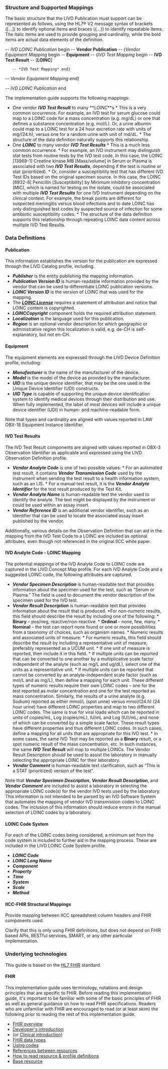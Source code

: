 ### Structure and Supported Mappings

The basic structure that the LIVD Publication must support can be represented as follows, using the HL7® V2 message syntax of brackets ([…]) to identify optional items and braces ({…}) to identify repeatable items. The italic items are used to provide grouping and cardinality, while the bold items are actual data elements of the definition.

-- *IVD LOINC Publication* begin
   -- **Vendor Publication**
   -- {*Vendor Equipment Mapping* begin
       -- **Equipment**
       -- {*IVD Test Mapping* begin
            -- **IVD Test Result**
            -- [**LOINC**]

       -- *IVD Test Mapping* end}
   -- *Vendor Equipment Mapping* end}

-- *IVD LOINC Publication* end

The implementation guide supports the following mappings:

* One vendor **_IVD Test Result_** to many **_LOINC_**s
       * This is a very common occurrence. For example, an IVD test for serum glucose could map to a LOINC code for a mass concentration (e.g. mg/dL) or one that defines a substance concentration (e.g. mol/L). Or, a urine albumin could map to a LOINC test for a 24 hour excretion rate with units of mg/(24.h),  versus one for a random urine with unit of md/dL.
       * The structure of the data definition naturally supports this relationship.
* One **_LOINC_** to many vendor **_IVD Test Results_**
       * This is a much less common occurrence.
             * For example, an IVD instrument may distinguish stat tests from routine tests by the IVD test code. In this case, the LOINC [13969-1] Creatine kinase.MB [Mass/volume] in Serum or Plasma is associated with two **_IVD Test Results_**, depending if the test is routine or stat (prioritized).
             * Or, consider a susceptibility test that has different IVD Test IDs based on the original specimen source. In this case, the LOINC [6932-8] Penicillin [Susceptibility] by Minimum inhibitory concentration (MIC), which is named for testing on the isolate, could be associated with multiple **_IVD Test Results_** for one IVD Instrument depending on the clinical context. For example, the break points are different for suspected meningitis versus blood infections and to date LOINC has only distinguished test codes by suspected source of infection for some antibiotic susceptibility codes.
       * The structure of the data definition supports this relationship through repeating LOINC data content across multiple IVD Test Results.

### Data Definitions
#### Publication
This information establishes the version for the publication are expressed through the LIVD Catalog profile, including.

* **_Publisher_** is the entity publishing the mapping information.
* **_Publication Version ID_** is human-readable information provided by the vendor that can be used to differentiate LOINC publication versions.
* **_LOINC Version ID_** is the version of LOINC that was used for the mapping.
* The **_[LOINC License](https://loinc.org/license/)_** requires a statement of attribution and notice that LOINC content is copyrighted. 
* **_LOINCCopyright_** component holds the required attribution statement.
* **_Localization_** is the language used for this publication.
* **_Region_** is an optional vendor description for which geographic or administrative region this localization is valid, e.g. de-CH is self-explanatory, but not en-CH.

#### Equipment
The equipment elements are expressed through the LIVD Device Definition profile, including:

* **_Manufacturer_** is the name of the manufacturer of the device.
* **_Model_** is the model of the device as provided by the manufacturer.
* **_UID_** is the unique device identifier, that may be the one used in the Unique Device Identifier (UDI) constructs.
* **_UID Type_** is capable of supporting the unique device identification system to identify medical devices through their distribution and use. When fully implemented, the label of most devices will include a unique device identifier (UDI) in human- and machine-readable form.

Note that types and cardinality are aligned with values reported in LAW OBX-18 Equipment Instance Identifier.

#### IVD Test Results

The IVD Test Result components are aligned with values reported in OBX-3 Observation Identifier as applicable and expressed using the LIVD Observation Definition profile.

* **_Vendor Analyte Code_** is one of two possible values:
       * For an automated test result, it contains **_Vendor Transmission Code_** used by the instrument when sending the test result to a health information system, such as an LIS.
       * For a manual test result, it is the **_Vendor Analyte Identifier_** for the test result produced by the Test Kit.
* **_Vendor Analyte Name_** is human-readable text the vendor used to identify the analyte. The text might be displayed by the instrument or could be used within an assay insert.
* **_Vendor Reference ID_** is an additional vendor identifier, such as an identifier that can be used to locate the associated assay insert published by the vendor.

Additionally, various details on the Observation Definition that can aid in the mapping from the IVD Test Code to a LOINC are included as optional attributes, even though not referenced in the original IICC white paper.

#### IVD Analyte Code - LOINC Mapping

The potential mappings of the IVD Analyte Code to LOINC code are captured in the LIVD Concept Map profile.  For each IVD Analyte Code and a suggested LOINC code, the following attributes are captured.

* **_Vendor Specimen Description_** is human-readable text that provides information about the specimen used for the test, such as “Serum or Plasma.” The field is used to document the vendor description of the specimen used for the IVD test.
* **_Vendor Result Description_** is human-readable text that provides information about the result that is produced.
       *For non-numeric results, this field should describe the result by including one of the following:
             * **Binary** – pos/neg, reactive/non-reactive.
             * **Ordinal** – none, few, many.
             * **Nominal** – the test can report none found or one or more possibilities from a taxonomy of choices, such as organism names.
       * Numeric results and associated units of measure:
             * For numeric results, this field should describe the result by including a representative unit of measure, preferably represented as a UCUM unit.
             * If one unit of measure is reported, then include it in this field.
             * If multiple units can be reported that can be converted to one another by a multiplicative scale factor independent of the analyte (such as mg/L and ug/dL), select one of the units as a representative unit.
             * If multiple units can be reported that cannot be converted by an analyte-independent scale factor (such as mol/L and as mg/L), then define a mapping for each unit. These different types of numeric results require their own LOINC codes – one for the test reported as molar concentration and one for the test reported as mass concentration. Similarly, the results of a urine analyte (e.g. Sodium) reported as either mmol/L (spot urine) versus mmol/(24.h) (24 hour urine) have different LOINC properties and map to two different LOINC codes. The same is true for viral loads which can be reported in units of copies/mL, Log (copies/mL), IU/mL and Log (IU)/mL; and none of which can be converted by a simple scale factor. These result types have different properties and thus different LOINC codes. In such cases, define a mapping for all units that are appropriate for this IVD test.
             * In some cases, the same IVD Test may be reported as a **Binary** result, or a spot numeric result of the mass concentration, etc. In such instances, the same **_IVD Test Result_** will map to multiple LOINCs. The Vendor Result Description should be used to assist the laboratory in manually selecting the appropriate LOINC for their laboratory. 
* **_Vendor Comment_** is human-readable text clarification, such as “This is a STAT (prioritized) version of the test”. 

Note that **_Vendor Specimen Description_**, **_Vendor Result Description_**, and **_Vendor Comment_** are included to assist a laboratory in selecting the appropriate LOINC code(s) for the vendor IVD tests used by the laboratory. This information is not intended to be parsed by an IVD Software System that automates the mapping of vendor IVD transmission codes to LOINC codes. The inclusion of this information should reduce errors in the manual selection of LOINC codes by a laboratory.

#### LOINC Code System
For each of the LOINC codes being considered, a minimum set from the code system is included to further aid in the mapping process.  These are included in the LIVD LOINC Code System profile.

* **_LOINC Code_**
* **_LOINC Long Name_**
* **_Component_**
* **_Property_**
* **_Time_**
* **_System_**
* **_Scale_**
* **_Method_**

#### IICC-FHIR Structural Mappings
Provide mapping between IICC spreadsheet column headers and FHIR components used.

Clarify that this is only using FHIR definitions, but does not depend on FHIR based APIs, RESTful services, SMART, or any other particular implementation.


### Underlying technologies

This guide is based on the [HL7 FHIR]({{site.data.fhir.path}}index.html) standard.

#### FHIR

This implementation guide uses terminology, notations and design principles that are
specific to FHIR.  Before reading this implementation guide, it's important to be familiar with some of the basic principles of FHIR as well
as general guidance on how to read FHIR specifications.  Readers who are unfamiliar with FHIR are encouraged to read (or at least skim) the following
prior to reading the rest of this implementation guide.

* [FHIR overview]({{site.data.fhir.path}}overview.html)
* [Developer's introduction]({{site.data.fhir.path}}overview-dev.html)
* (or [Clinical introduction]({{site.data.fhir.path}}overview-clinical.html))
* [FHIR data types]({{site.data.fhir.path}}datatypes.html)
* [Using codes]({{site.data.fhir.path}}terminologies.html)
* [References between resources]({{site.data.fhir.path}}references.html)
* [How to read resource & profile definitions]({{site.data.fhir.path}}formats.html)
* [Base resource]({{site.data.fhir.path}}resource.html)